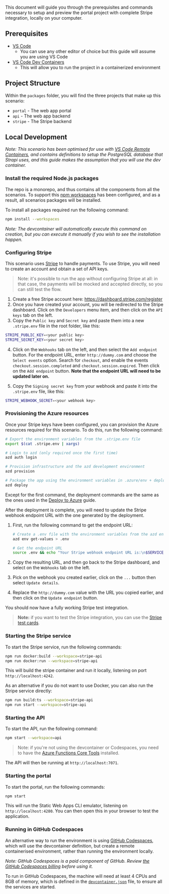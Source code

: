 This document will guide you through the prerequisites and commands necessary to setup and preview the portal project with complete Stripe integration, locally on your computer.

## Prerequisites

- [VS Code](https://code.visualstudio.com/)
  - You can use any other editor of choice but this guide will assume you are using VS Code
- [VS Code Dev Containers](https://code.visualstudio.com/docs/remote/containers)
  - This will allow you to run the project in a containerized environment

## Project Structure

Within the `packages` folder, you will find the three projects that make up this scenario:

- `portal` - The web app portal
- `api` - The web app backend
- `stripe` - The Stripe backend

## Local Development

_Note: This scenario has been optimised for use with [VS Code Remote Containers](https://code.visualstudio.com/docs/remote/containers), and contains definitions to setup the PostgreSQL database that Strapi uses, and this guide makes the assumption that you will use the dev container._

### Install the required Node.js packages

The repo is a monorepo, and thus contains all the components from all the scenarios. To support this [npm workspaces](https://docs.npmjs.com/cli/using-npm/workspaces) has been configured, and as a result, all scenarios packages will be installed.

To install all packages required run the following command:

```bash
npm install --workspaces
```

_Note: The devcontainer will automatically execute this command on creation, but you can execute it manually if you wish to see the installation happen._

### Configuring Stripe

This scenario uses [Stripe](https://stripe.com) to handle payments. To use Stripe, you will need to create an account and obtain a set of API keys.

> Note: it's possible to run the app without configuring Stripe at all: in that case, the payments will be mocked and accepted directly, so you can still test the flow.

1. Create a free Stripe account here: https://dashboard.stripe.com/register
2. Once you have created your account, you will be redirected to the Stripe dashboard. Click on the `Developers` menu item, and then click on the `API keys` tab on the left.
3. Copy the `Public key` and `Secret key` and paste them into a new `.stripe.env` file in the root folder, like this:

```bash
STRIPE_PUBLIC_KEY=<your public key>
STRIPE_SECRET_KEY=<your secret key>
```

4. Click on the `Webhooks` tab on the left, and then select the `Add endpoint` button. For the endpoint URL, enter `http://dummy.com` and choose the `Select events` option. Search for `checkout`, and enable the events `checkout.session.completed` and `checkout.session.expired`. Then click on the `Add endpoint` button. **Note that the endpoint URL will need to be updated later on.**

5. Copy the `Signing secret key` from your webhook and paste it into the `.stripe.env` file, like this:

```bash
STRIPE_WEBHOOK_SECRET=<your webhook key>
```

### Provisioning the Azure resources

Once your Stripe keys have been configured, you can provision the Azure resources required for this scenario. To do this, run the following command:

```bash
# Export the environment variables from the .stripe.env file
export $(cat .stripe.env | xargs)

# Login to azd (only required once the first time)
azd auth login

# Provision infrastructure and the azd development environment
azd provision

# Package the app using the environment variables in .azure/env + deploy the code on Azure
azd deploy
```

Except for the first command, the deployment commands are the same as the ones used in the [Deploy to Azure](../README.md#deploy-to-azure) guide.

After the deployment is complete, you will need to update the Stripe webhook endpoint URL with the one generated by the deployment.

1. First, run the following command to get the endpoint URL:
    ```bash
    # Create a .env file with the environment variables from the azd environment
    azd env get-values > .env

    # Get the endpoint URL
    source .env && echo "Your Stripe webhook endpoint URL is:\n$SERVICE_STRIPE_URI/stripe-api/stripe/webhook"
    ```

2. Copy the resulting URL, and then go back to the Stripe dashboard, and select on the `Webhooks` tab on the left.
3. Pick on the webhook you created earlier, click on the `...` button then select `Update details`.
4. Replace the `http://dummy.com` value with the URL you copied earlier, and then click on the `Update endpoint` button.

You should now have a fully working Stripe test integration.

> **Note:** if you want to test the Stripe integration, you can use the [Stripe test cards](https://stripe.com/docs/testing#cards).

### Starting the Stripe service

To start the Stripe service, run the following commands:

```bash
npm run docker:build --workspace=stripe-api
npm run docker:run --workspace=stripe-api
```

This will build the stripe container and run it locally, listening on port `http://localhost:4242`.

As an alternative if you do not want to use Docker, you can also run the Stripe service directly:

```bash
npm run build:ts --workspace=stripe-api
npm run start --workspace=stripe-api
```

### Starting the API

To start the API, run the following command:

```bash
npm start --workspace=api
```

> Note: if you're not using the devcontainer or Codespaces, you need to have the [Azure Functions Core Tools](https://learn.microsoft.com/azure/azure-functions/functions-run-local?tabs=v4%2Cmacos%2Ccsharp%2Cportal%2Cbash#install-the-azure-functions-core-tools) installed.

The API will then be running at `http://localhost:7071`.

### Starting the portal

To start the portal, run the following commands:

```bash
npm start
```

This will run the Static Web Apps CLI emulator, listening on `http://localhost:4280`.
You can then open this in your browser to test the application.

### Running in GitHub Codespaces

An alternative way to run the environment is using [GitHub Codespaces](https://github.com/codespaces), which will use the devcontainer definition, but create a remote containerised environment, rather than running the environment locally.

_Note: GitHub Codespaces is a paid component of GitHub. Review [the GitHub Codespaces billing](https://docs.github.com/en/billing/managing-billing-for-github-codespaces/about-billing-for-github-codespaces) before using it._

To run in GitHub Codespaces, the machine will need at least 4 CPUs and 8GB of memory, which is defined in the [`devcontainer.json`](./.devcontainer/devcontainer.json) file, to ensure all the services are started.
